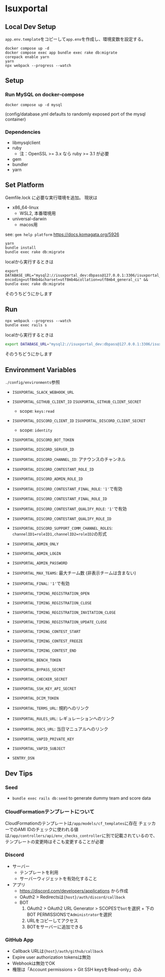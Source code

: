 # Isuxportal

## Local Dev Setup
`app.env.template`をコピーして`app.env`を作成し、環境変数を設定する。

```
docker compose up -d
docker compose exec app bundle exec rake db:migrate
corepack enable yarn
yarn
npx webpack --progress --watch
```

## Setup
### Run MySQL on docker-compose

```
docker compose up -d mysql
```

(config/database.yml defaults to randomly exposed port of the mysql container)

### Dependencies
- libmysqlclient
- ruby
  - 注：OpenSSL >= 3.x なら ruby >= 3.1 が必要
- gem
- bundler
- yarn


## Set Platform
Gemfile.lock に必要な実行環境を追加。
現状は

- x86_64-linux
  - WSL2, 本番環境用
- universal-darwin
  - macos用

see: `gem help platform`
https://docs.komagata.org/5926

```
yarn
bundle install
bundle exec rake db:migrate
```

localから実行するときは
```
export DATABASE_URL="mysql2://isuxportal_dev:dbpass@127.0.0.1:3306/isuxportal_dev?encoding=utf8mb4&charset=utf8mb4&collation=utf8mb4_general_ci" && bundle exec rake db:migrate
```
そのうちどうにかします

## Run

```
npx webpack --progress --watch
bundle exec rails s
```

localから実行するときは
```bash
export DATABASE_URL="mysql2://isuxportal_dev:dbpass@127.0.0.1:3306/isuxportal_dev?encoding=utf8mb4&charset=utf8mb4&collation=utf8mb4_general_ci" && bundle exec rails s
```
そのうちどうにかします

## Environment Variables

`./config/environments`参照

- `ISUXPORTAL_SLACK_WEBHOOK_URL`
- `ISUXPORTAL_GITHUB_CLIENT_ID` `ISUXPORTAL_GITHUB_CLIENT_SECRET`
  - scope: `keys:read`
- `ISUXPORTAL_DISCORD_CLIENT_ID` `ISUXPORTAL_DISCORD_CLIENT_SECRET`
  - scope: `identity`
- `ISUXPORTAL_DISCORD_BOT_TOKEN`
- `ISUXPORTAL_DISCORD_SERVER_ID`
- `ISUXPORTAL_DISCORD_CHANNEL_ID`: アナウンスのチャンネル
- `ISUXPORTAL_DISCORD_CONTESTANT_ROLE_ID`
- `ISUXPORTAL_DISCORD_ADMIN_ROLE_ID`
- `ISUXPORTAL_DISCORD_CONTESTANT_FINAL_ROLE`: `'1'`で有効
- `ISUXPORTAL_DISCORD_CONTESTANT_FINAL_ROLE_ID`
- `ISUXPORTAL_DISCORD_CONTESTANT_QUALIFY_ROLE`: `'1'`で有効
- `ISUXPORTAL_DISCORD_CONTESTANT_QUALIFY_ROLE_ID`
- `ISUXPORTAL_DISCORD_SUPPORT_COMM_CHANNEL_ROLES`: `channelID1=roleID1,channelID2=roleID2`の形式

- `ISUXPORTAL_ADMIN_ONLY`
- `ISUXPORTAL_ADMIN_LOGIN`
- `ISUXPORTAL_ADMIN_PASSWORD`

- `ISUXPORTAL_MAX_TEAMS`: 最大チーム数 (非表示チームは含まない)
- `ISUXPORTAL_FINAL`: `'1'`で有効
- `ISUXPORTAL_TIMING_REGISTRATION_OPEN`
- `ISUXPORTAL_TIMING_REGISTRATION_CLOSE`
- `ISUXPORTAL_TIMING_REGISTRATION_INVITATION_CLOSE`
- `ISUXPORTAL_TIMING_REGISTRATION_UPDATE_CLOSE`

- `ISUXPORTAL_TIMING_CONTEST_START`
- `ISUXPORTAL_TIMING_CONTEST_FREEZE`
- `ISUXPORTAL_TIMING_CONTEST_END`

- `ISUXPORTAL_BENCH_TOKEN`
- `ISUXPORTAL_BYPASS_SECRET`
- `ISUXPORTAL_CHECKER_SECRET`
- `ISUXPORTAL_SSH_KEY_API_SECRET`
- `ISUXPORTAL_DCIM_TOKEN`

- `ISUXPORTAL_TERMS_URL`: 規約へのリンク
- `ISUXPORTAL_RULES_URL`: レギュレーションへのリンク
- `ISUXPORTAL_DOCS_URL`: 当日マニュアルへのリンク

- `ISUXPORTAL_VAPID_PRIVATE_KEY`
- `ISUXPORTAL_VAPID_SUBJECT`

- `SENTRY_DSN`

## Dev Tips

### Seed

- `bundle exec rails db:seed` to generate dummy team and score data

### CloudFormationテンプレートについて

CloudFormationのテンプレートは`/app/models/cf_templates`に存在
チェッカーでのAMI IDのチェックに使われる値は`/app/controllers/api/env_checks_controller`に別で記載されているので、テンプレートの変更時はそこも変更することが必要

### Discord

- サーバー
  - テンプレートを利用
  - サーバーウィジェットを有効化すること
- アプリ
  - https://discord.com/developers/applications から作成
  - OAuth2 > Redirectsは`{host}/auth/discord/callback`
  - BOT
    1. OAuth2 > OAuth2 URL Generator > SCOPESで`bot`を選択 + 下のBOT PERMISSIONSで`Administrator`を選択
    2. URLをコピーしてアクセス
    3. BOTをサーバーに追加できる

### GitHub App

- Callback URLは`{host}/auth/github/callback`
- Expire user authorization tokensは無効
- Webhookは無効でOK
- 権限は「Account permissions > Git SSH keysをRead-only」のみ

